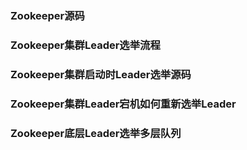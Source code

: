 ### Zookeeper源码

### Zookeeper集群Leader选举流程

### Zookeeper集群启动时Leader选举源码

### Zookeeper集群Leader宕机如何重新选举Leader

### Zookeeper底层Leader选举多层队列